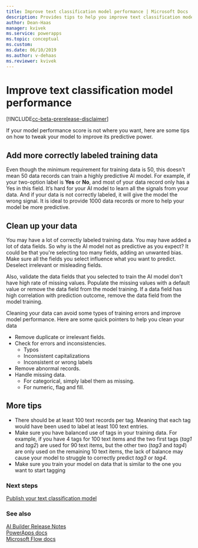```yaml
---
title: Improve text classification model performance | Microsoft Docs
description: Provides tips to help you improve text classification model performance in AI Builder.
author: Dean-Haas
manager: kvivek
ms.service: powerapps
ms.topic: conceptual
ms.custom: 
ms.date: 06/10/2019
ms.author: v-dehaas
ms.reviewer: kvivek
---
```


# Improve text classification model performance

[!INCLUDE[cc-beta-prerelease-disclaimer](./includes/cc-beta-prerelease-disclaimer.md)]

If your model performance score is not where you want, here are some tips on how to tweak your model to improve its predictive power.

## Add more correctly labeled training data
Even though the minimum requirement for training data is 50, this doesn't mean 50 data records can train a highly predictive AI model. For example, if your two-option label is **Yes** or **No**, and most of your data record only has a Yes in this field. It’s hard for your AI model to learn all the signals from your data. And if your data is not correctly labeled, it will give the model the wrong signal. It is ideal to provide 1000 data records or more to help your model be more predictive.

## Clean up your data
You may have a lot of correctly labeled training data. You may have added a lot of data fields. So why is the AI model not as predictive as you expect? It could be that you're selecting too many fields, adding an unwanted bias. Make sure all the fields you select influence what you want to predict. Deselect irrelevant or misleading fields.

Also, validate the data fields that you selected to train the AI model don't have high rate of missing values. Populate the missing values with a default value or remove the data field from the model training. If a data field has high correlation with prediction outcome, remove the data field from the model training.

Cleaning your data can avoid some types of training errors and improve model performance.
Here are some quick pointers to help you clean your data
- Remove duplicate or irrelevant fields.
- Check for errors and inconsistencies.
    - Typos
    - Inconsistent capitalizations
    - Inconsistent or wrong labels
- Remove abnormal records.
- Handle missing data.
    - For categorical, simply label them as missing.
    - For numeric, flag and fill.
## More tips
- There should be at least 100 text records per tag. Meaning that each tag would have been used to label at least 100 text entries.
- Make sure you have balanced use of tags in your training data. For example, if you have 4 tags for 100 text items and the two first tags (*tag1* and *tag2*) are used for 90 text items, but the other two (*tag3* and *tag4*) are only used on the remaining 10 text items, the lack of balance may cause your model to struggle to correctly predict *tag3* or *tag4*.
- Make sure you train your model on data that is similar to the one you want to start tagging

### Next steps
[Publish your text classification model](publish-text-classification-model.md) 

### See also
[AI Builder Release Notes](/power-platform-release-notes/october19/ai-builder)<br/>
[PowerApps docs](https://docs.microsoft.com/powerapps/)<br/>
[Microsoft Flow docs](https://docs.microsoft.com/flow/getting-started)
